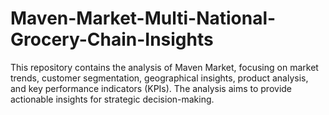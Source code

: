 # Maven-Market-Multi-National-Grocery-Chain-Insights
This repository contains the analysis of Maven Market, focusing on market trends, customer segmentation, geographical insights, product analysis, and key performance indicators (KPIs). The analysis aims to provide actionable insights for strategic decision-making.
